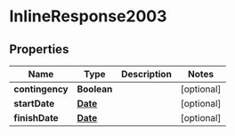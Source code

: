 
# InlineResponse2003

## Properties
Name | Type | Description | Notes
------------ | ------------- | ------------- | -------------
**contingency** | **Boolean** |  |  [optional]
**startDate** | [**Date**](Date.md) |  |  [optional]
**finishDate** | [**Date**](Date.md) |  |  [optional]



